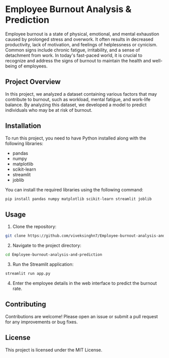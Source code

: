 # Employee Burnout Analysis & Prediction

Employee burnout is a state of physical, emotional, and mental exhaustion caused by prolonged stress and overwork. It often results in decreased productivity, lack of motivation, and feelings of helplessness or cynicism. Common signs include chronic fatigue, irritability, and a sense of detachment from work. In today's fast-paced world, it is crucial to recognize and address the signs of burnout to maintain the health and well-being of employees.

## Project Overview
In this project, we analyzed a dataset containing various factors that may contribute to burnout, such as workload, mental fatigue, and work-life balance. By analyzing this dataset, we developed a model to predict individuals who may be at risk of burnout.

## Installation
To run this project, you need to have Python installed along with the following libraries:
- pandas
- numpy
- matplotlib
- scikit-learn
- streamlit
- joblib

You can install the required libraries using the following command:
```bash
pip install pandas numpy matplotlib scikit-learn streamlit joblib
```

## Usage
1. Clone the repository:
```bash
git clone https://github.com/viveksinghn7/Employee-burnout-analysis-and-prediction.git
```
2. Navigate to the project directory:
```bash
cd Employee-burnout-analysis-and-prediction
```
3. Run the Streamlit application:
```bash
streamlit run app.py
```
4. Enter the employee details in the web interface to predict the burnout rate.

## Contributing
Contributions are welcome! Please open an issue or submit a pull request for any improvements or bug fixes.

## License
This project is licensed under the MIT License.
